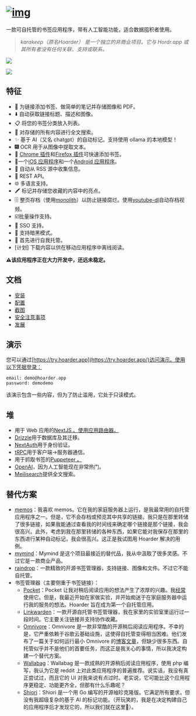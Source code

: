 # [![img](https://github.com/hoarder-app/hoarder/raw/main/screenshots/logo.png)](https://github.com/hoarder-app/hoarder/blob/main/screenshots/logo.png)

一款可自托管的书签应用程序，带有人工智能功能，适合数据囤积者使用。

> *karakeep（原名Hoarder） 是一个独立的非商业项目。它与 Hordr.app 或其所有者没有任何关联、支持或联系。*

![](https://cdn.jsdelivr.net/gh/xiaoY233/PicList@main/public/assets/Karakeep.png)

![](https://img.shields.io/badge/Copyright-arch3rPro-ff9800?style=flat&logo=github&logoColor=white)

## 特征

- 🔗 为链接添加书签、做简单的笔记并存储图像和 PDF。
- ⬇️ 自动获取链接标题、描述和图像。
- 📋 将您的书签分类放入列表。
- 🔎 对存储的所有内容进行全文搜索。
- ✨ 基于 AI（又名 chatgpt）的自动标记。支持使用 ollama 的本地模型！
- 🎆 OCR 用于从图像中提取文本。
- 🔖 [Chrome 插件](https://chromewebstore.google.com/detail/hoarder/kgcjekpmcjjogibpjebkhaanilehneje)和[Firefox 插件](https://addons.mozilla.org/en-US/firefox/addon/hoarder/)可快速添加书签。
- 📱一个[iOS 应用程序](https://apps.apple.com/us/app/hoarder-app/id6479258022)和一个[Android 应用程序](https://play.google.com/store/apps/details?id=app.hoarder.hoardermobile&pcampaignid=web_share)。
- 📰 自动从 RSS 源中收集信息。
- 🔌 REST API。
- 🌐 多语言支持。
- 🖍️ 标记并存储您收藏的内容中的亮点。
- 🗄️ 整页存档（使用[monolith](https://github.com/Y2Z/monolith)）以防止链接腐烂。使用[youtube-dl](https://github.com/marado/youtube-dl)自动存档视频。
- ☑️批量操作支持。
- 🔐 SSO 支持。
- 🌙 支持暗黑模式。
- 💾 首先进行自我托管。
- [计划] 下载内容以供在移动应用程序中离线阅读。

**⚠️该应用程序正在大力开发中，还远未稳定。**

## 文档

- [安装](https://docs.hoarder.app/Installation/docker)
- [配置](https://docs.hoarder.app/configuration)
- [截图](https://docs.hoarder.app/screenshots)
- [安全注意事项](https://docs.hoarder.app/security-considerations)
- [发展](https://docs.hoarder.app/Development/setup)

## 演示

您可以通过[https://try.hoarder.app](https://try.hoarder.app/)访问演示。使用以下凭据登录：

```
email: demo@hoarder.app
password: demodemo
```

该演示包含一些内容，但为了防止滥用，它处于只读模式。

## 堆

- 用于 Web 应用的[NextJS 。使用应用路由器。](https://nextjs.org/)
- [Drizzle](https://orm.drizzle.team/)用于数据库及其迁移。
- [NextAuth](https://next-auth.js.org/)用于身份验证。
- [tRPC](https://trpc.io/)用于客户端->服务器通信。
- 用于抓取书签的[Puppeteer 。](https://pptr.dev/)
- [OpenAI](https://openai.com/)，因为人工智能现在非常热门。
- [Meilisearch](https://meilisearch.com/)提供全文搜索。

## 替代方案

- [memos](https://github.com/usememos/memos)：我喜欢 memos。它在我的家庭服务器上运行，是我最常用的自托管应用程序之一。但是，它不会存档或预览其中共享的链接。我只是在那里转储了很多链接，如果我能通过查看我的时间线来确定哪个链接是那个链接，我会很高兴。此外，考虑到我在那里转储的各种东西，如果它能对我保存在那里的东西进行某种自动标记，我会很高兴。这正是我试图用 Hoarder 解决的用例。
- [mymind](https://mymind.com/)：Mymind 是这个项目最接近的替代品，我从中汲取了很多灵感。不过它是一款商业产品。
- [raindrop](https://raindrop.io/)：一款精致的开源书签管理器，支持链接、图像和文件。不过它不能自托管。
- 书签管理器（主要侧重于书签链接）：
  - [Pocket](https://getpocket.com/)：Pocket 让我对稍后阅读应用的想法产生了浓厚的兴趣。我[经常](https://blog.mbassem.com/2019/01/27/favorite-articles-2018/)使用它。但是，我最近开始在家做实验，并开始痴迷于在家庭服务器中运行我的服务的想法。Hoarder 旨在成为第一个自托管应用。
  - [Linkwarden](https://linkwarden.app/)：一款开源自托管书签管理器，我在家里的实验室里运行过一段时间。它主要关注链接并支持协作收藏。
  - [Omnivore](https://omnivore.app/)：Omnivore 是一款非常酷的开源稍后阅读应用程序。不幸的是，它严重依赖于谷歌云基础设施，这使得自托管变得相当困难。他们发布了一篇关于如何运行最小 Omnivore 的[博客文章](https://docs.omnivore.app/self-hosting/self-hosting.html)，但缺少很多东西。自托管似乎并不是他们的首要任务，而这正是我关心的事情，所以我决定构建一个替代方案。
  - [Wallabag](https://wallabag.it/)：Wallabag 是一款成熟的开源稍后阅读应用程序，使用 php 编写，我认为它是 reddit 上对此类应用程序的普遍推荐。说实话，我没有真正尝试过，而且它的 UI 对我来说有点过时。老实说，它可能比这个应用程序更稳定、功能更齐全，但那有什么乐趣呢？
  - [Shiori](https://github.com/go-shiori/shiori)：Shiori 是一个用 Go 编写的开源袖珍克隆版。它满足所有要求，但没有我超级复杂的基于 AI 的标记功能。（开玩笑的，我是在决定构建自己的应用程序后才发现它的，所以我们就在这里🤷）。